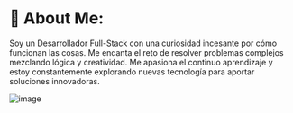 # 💫 About Me:
Soy un Desarrollador Full-Stack con una curiosidad incesante por cómo funcionan las cosas. Me encanta el reto de resolver problemas complejos mezclando lógica y creatividad. Me apasiona el continuo aprendizaje y estoy constantemente explorando nuevas tecnología para aportar soluciones innovadoras.

![image](https://github.com/JohnMata0427/JohnMata0427/assets/150484680/c685b59d-7b73-4d98-8808-6513370cb350)
